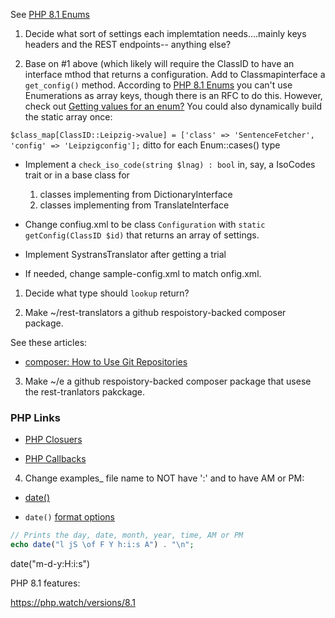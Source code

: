 See [PHP 8.1 Enums](https://stitcher.io/blog/php-enums)

1. Decide what sort of settings each implemtation needs....mainly keys headers and the REST endpoints-- anything else?

2. Base on #1 above (which likely will require the ClassID to have an interface mthod that returns a configuration. Add to Classmapinterface a `get_config()` method.
According to  [PHP 8.1 Enums](https://stitcher.io/blog/php-enums) you can't use Enumerations as array keys, though there is an RFC to do this. However, check out [Getting values for an enum?](https://stackoverflow.com/questions/71235907/getting-values-for-an-enum)
You could also dynamically build the static array once:

  `$class_map[ClassID::Leipzig->value] = ['class' => 'SentenceFetcher', 'config' => 'Leipzigconfig'];`
   ditto for each Enum::cases() type

 

- Implement a `check_iso_code(string $lnag) : bool` in, say, a IsoCodes trait or in a base class for 

  1. classes implementing from DictionaryInterface
  2.  classes implementing from TranslateInterface

- Change confiug.xml to be class `Configuration` with `static getConfig(ClassID $id)` that returns an array of settings.

- Implement SystransTranslator after getting a trial 

- If needed, change sample-config.xml to match onfig.xml.

1. Decide what type should `lookup` return? 

2. Make ~/rest-translators a github respoistory-backed composer package.

See these articles:

- [composer: How to Use Git Repositories](https://www.daggerhartlab.com/composer-how-to-use-git-repositories/)

3. Make ~/e a github respoistory-backed composer package that usese the rest-tranlators pakckage.

### PHP Links

- [PHP Closuers](https://www.php.net/manual/en/functions.anonymous.php)

- [PHP Callbacks](https://www.php.net/manual/en/language.types.callable.php)


4.  Change examples_ file name to NOT have ':' and to have AM or PM:

- [date()](https://www.php.net/manual/en/function.date.php)

- `date()` [format options](https://www.w3schools.com/php/func_date_date.asp)

```php
// Prints the day, date, month, year, time, AM or PM
echo date("l jS \of F Y h:i:s A") . "\n";
```
date("m-d-y:H:i:s")

PHP 8.1 features:

https://php.watch/versions/8.1
